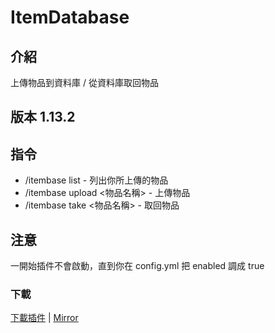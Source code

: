 # ItemDatabase

## 介紹
上傳物品到資料庫 / 從資料庫取回物品

## 版本 1.13.2

## 指令
- /itembase list - 列出你所上傳的物品
- /itembase upload <物品名稱> - 上傳物品
- /itembase take <物品名稱> - 取回物品

## 注意
一開始插件不會啟動，直到你在 config.yml 把 enabled 調成 true

### 下載
[下載插件](http://destyy.com/wXnuMN) | [Mirror](http://www.mediafire.com/file/7ppacc51lxrzqw4/ItemDataBase.jar/file)
